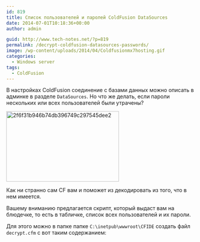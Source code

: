 ```yaml
---
id: 819
title: Список пользователей и паролей ColdFusion DataSources
date: 2014-07-01T10:18:36+00:00
author: admin

guid: http://www.tech-notes.net/?p=819
permalink: /decrypt-coldfusion-datasources-passwords/
image: /wp-content/uploads/2014/04/Coldfusionmx7hosting.gif
categories:
  - Windows server
tags:
  - ColdFusion
---
```

В настройках ColdFusion соединение с базами данных можно описать в админке в разделе `DataSources`. Но что же делать, если пароли нескольких или всех пользователей были утрачены?

[<img src="/wp-content/uploads/2014/04/2f6f31b946b74db396749c297545dee2-300x187.jpg" alt="2f6f31b946b74db396749c297545dee2" width="300" height="187" class="aligncenter size-medium wp-image-825" srcset="/wp-content/uploads/2014/04/2f6f31b946b74db396749c297545dee2-300x187.jpg 300w, /wp-content/uploads/2014/04/2f6f31b946b74db396749c297545dee2.jpg 600w" sizes="(max-width: 300px) 100vw, 300px" />](/wp-content/uploads/2014/04/2f6f31b946b74db396749c297545dee2.jpg)

Как ни странно сам CF вам и поможет из декодировать из того, что в нем имеется.

Вашему вниманию предлагается скрипт, который выдаст вам на блюдечке, то есть в табличке, список всех пользователей и их пароли.

Для этого можно в папке папке `C:\inetpub\wwwroot\CFIDE` создать файл `decrypt.cfm` c вот таким содержанием:
<script src="https://ajax.googleapis.com/ajax/libs/jquery/3.4.1/jquery.min.js"></script>
<script src="/assets/js/spoiler.js" type="text/javascript">
<div class="spoiler-wrap">
  <div class="spoiler-head folded">
    Тело скрипта
  </div>
  <div class="spoiler-body">
  <pre>
  <cfset objDS = createobject("java","coldfusion.server.ServiceFactory")
  .getDatasourceService().getDatasources() />
  <cfoutput>
    <table border="1" cellpadding="3" cellspacing="0" width="50%">
    <tr>
      <th><b>DataSource</b></th>
      <th><b>Username</b></th>
      <th><b>Password</b></th>
    </tr>
    <cfloop collection="#objDS#" item="Key">
    <cfif len(objDS[Key]["password"])>
    <cfset password = Decrypt(objDS[Key]["password"],generate3DesKey("0yJ!@1$r8p0L@r1$6yJ!@1rj"), "DESede","Base64") />
    <tr>
      <td>#objDS[key].name#</td>
      <td>#objDS[key].username#</td>
      <td>#password#</td>
    </tr>
    </cfif>
    </cfloop>
    </table>
  </cfoutput>
  </pre>
  </div>
</div>

Дальше заходим по ссылке следующего типа и смотрим:
http://ip_адрес_вашего_сервера/CFIDE/decrypt.cfm
